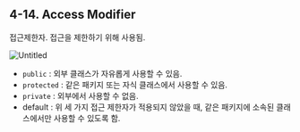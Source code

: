 ## 4-14. Access Modifier

접근제한자. 접근을 제한하기 위해 사용됨.

![Untitled](https://user-images.githubusercontent.com/80656733/150917760-7a3550e5-3d6a-4a73-941d-329cbac785d6.png)


- `public` : 외부 클래스가 자유롭게 사용할 수 있음.
- `protected` : 같은 패키지 또는 자식 클래스에서 사용할 수 있음.
- `private` : 외부에서 사용할 수 없음.
- default : 위 세 가지 접근 제한자가 적용되지 않았을 때, 같은 패키지에 소속된 클래스에서만 사용할 수 있도록 함.